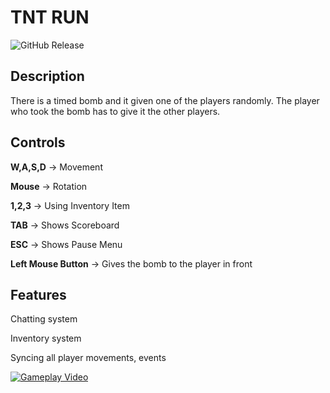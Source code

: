 # TNT RUN
![GitHub Release](https://img.shields.io/badge/Released-23.02.23-blue)


## Description
There is a timed bomb and it given one of the players randomly. The player who took the bomb has to give it the other players.


## Controls

**W,A,S,D** -> Movement

**Mouse** -> Rotation

**1,2,3** -> Using Inventory Item

**TAB** -> Shows Scoreboard

**ESC** -> Shows Pause Menu

**Left Mouse Button** -> Gives the bomb to the player in front


## Features

Chatting system

Inventory system

Syncing all player movements, events

[![Gameplay Video](https://img.youtube.com/watch?v=_UMsY6TIVSQ/0.jpg)](https://youtu.be/_UMsY6TIVSQ)


